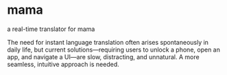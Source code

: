 # mama
a real-time translator for mama

The need for instant language translation often arises spontaneously in daily life, but current solutions—requiring users to unlock a phone, open an app, and navigate a UI—are slow, distracting, and unnatural. A more seamless, intuitive approach is needed.
